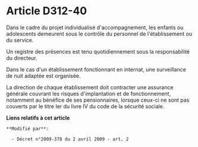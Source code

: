 # Article D312-40

Dans le cadre du projet individualisé d'accompagnement, les enfants ou adolescents demeurent sous le contrôle du personnel de
l'établissement ou du service.

Un registre des présences est tenu quotidiennement sous la responsabilité du directeur.

Dans le cas d'un établissement fonctionnant en internat, une surveillance de nuit adaptée est organisée.

La direction de chaque établissement doit contracter une assurance générale couvrant les risques d'implantation et de
fonctionnement, notamment au bénéfice de ses pensionnaires, lorsque ceux-ci ne sont pas couverts par le titre Ier du livre IV
du code de la sécurité sociale.

**Liens relatifs à cet article**

	**Modifié par**:

	  - Décret n°2009-378 du 2 avril 2009 - art. 2

